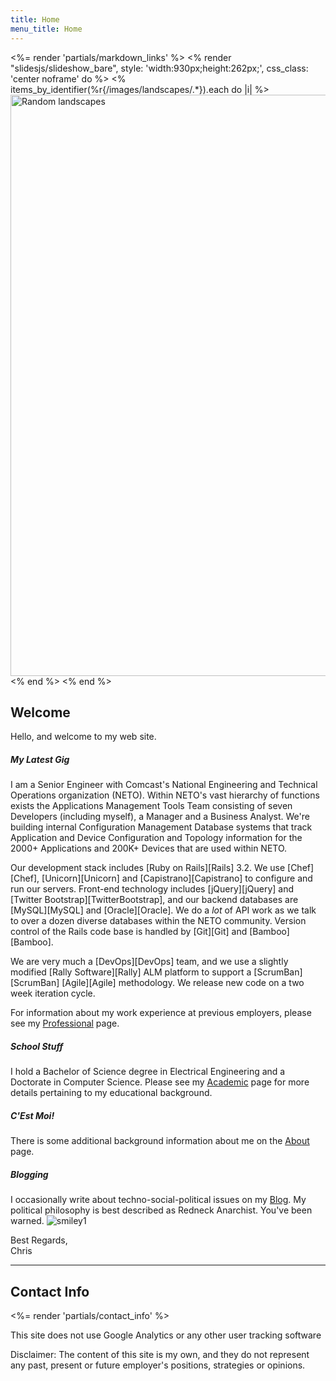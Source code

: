 ```yaml
---
title: Home
menu_title: Home
---
```

<%= render 'partials/markdown_links' %>
<% render "slidesjs/slideshow_bare", style: 'width:930px;height:262px;', css_class: 'center noframe' do %>
  <% items_by_identifier(%r{/images/landscapes/.*}).each do |i| %>
    <img class='slide' src="<%= relative_path_to i %>" title="<%= i[:title] %>" alt="Random landscapes" width="930"/>
  <% end %>
<% end %>

## Welcome

Hello, and welcome to my web site.

##### My Latest Gig
I am a Senior Engineer with Comcast's National Engineering and Technical Operations organization (NETO). Within NETO's vast hierarchy of functions exists the Applications Management Tools Team consisting of seven Developers (including myself), a Manager and a Business Analyst. We're building internal Configuration Management Database systems that track Application and Device Configuration and Topology information for the 2000+ Applications and 200K+ Devices that are used within NETO.

Our development stack includes [Ruby on Rails][Rails] 3.2. We use [Chef][Chef], [Unicorn][Unicorn] and [Capistrano][Capistrano] to configure and run our servers. Front-end technology includes [jQuery][jQuery] and [Twitter Bootstrap][TwitterBootstrap], and our backend databases are [MySQL][MySQL] and [Oracle][Oracle]. We do a *lot* of API work as we talk to over a dozen diverse databases within the NETO community. Version control of the Rails code base is handled by [Git][Git] and [Bamboo][Bamboo].

We are very much a [DevOps][DevOps] team, and we use a slightly modified [Rally Software][Rally] ALM platform to support a [ScrumBan][ScrumBan] [Agile][Agile] methodology. We release new code on a two week iteration cycle.

For information about my work experience at previous employers, please see my [Professional](/professional/) page.

##### School Stuff
I hold a Bachelor of Science degree in Electrical Engineering and a Doctorate in Computer Science. Please see my [Academic](/academic/) page for more details pertaining to my educational background.

##### C'Est Moi!
There is some additional background information about me on the [About](/about/) page.

##### Blogging
I occasionally write about techno-social-political issues on my [Blog](/blog/). My political philosophy is best described as Redneck Anarchist. You've been warned. ![smiley1](/images/other/biggrin.gif/)

Best Regards,<br />
Chris

----

## Contact Info

<%= render 'partials/contact_info' %>

<div class="banner">
  <p>This site does not use Google Analytics or any other user tracking software</p>
</div>

<div class="banner">
  <p>Disclaimer: The content of this site is my own, and they do not represent any past, present or future employer's positions, strategies or opinions.
</div>

